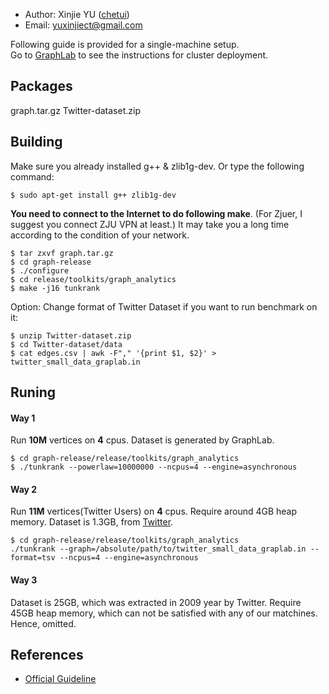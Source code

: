 * Author: Xinjie YU ([chetui](http://blog.chetui.org))
* Email: yuxinjiect@gmail.com

Following guide is provided for a single-machine setup.  
Go to [GraphLab](http://graphlab.org/projects/tutorials.html#cluster) to see the instructions for cluster deployment.  

## Packages

graph.tar.gz
Twitter-dataset.zip

## Building

Make sure you already installed g++ & zlib1g-dev. Or type the following command:

```
$ sudo apt-get install g++ zlib1g-dev
``` 
**You need to connect to the Internet to do following make**. (For Zjuer, I suggest you connect ZJU VPN at least.)
It may take you a long time according to the condition of your network.

```
$ tar zxvf graph.tar.gz
$ cd graph-release
$ ./configure
$ cd release/toolkits/graph_analytics
$ make -j16 tunkrank
```
Option: Change format of Twitter Dataset if you want to run benchmark on it:

```
$ unzip Twitter-dataset.zip
$ cd Twitter-dataset/data
$ cat edges.csv | awk -F"," '{print $1, $2}' > twitter_small_data_graplab.in
```

## Runing

#### Way 1

Run **10M** vertices on **4** cpus.
Dataset is generated by GraphLab.

```
$ cd graph-release/release/toolkits/graph_analytics
$ ./tunkrank --powerlaw=10000000 --ncpus=4 --engine=asynchronous
```

#### Way 2

Run **11M** vertices(Twitter Users) on **4** cpus.
Require around 4GB heap memory.
Dataset is 1.3GB, from [Twitter](http://socialcomputing.asu.edu/datasets/Twitter).  

```
$ cd graph-release/release/toolkits/graph_analytics
./tunkrank --graph=/absolute/path/to/twitter_small_data_graplab.in --format=tsv --ncpus=4 --engine=asynchronous
```

#### Way 3

Dataset is 25GB, which was extracted in 2009 year by Twitter.
Require 45GB heap memory, which can not be satisfied with any of our matchines.
Hence, omitted.

## References

* [Official Guideline](http://parsa.epfl.ch/cloudsuite/docs/graph-analytics.pdf)
